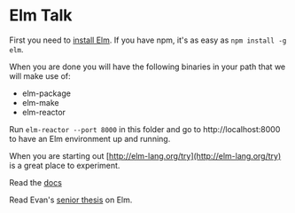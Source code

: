 # Elm Talk
First you need to [install Elm](http://elm-lang.org/install).
If you have npm, it's as easy as `npm install -g elm`.

When you are done you will have the following binaries in your path that we will
make use of:
- elm-package
- elm-make
- elm-reactor

Run `elm-reactor --port 8000` in this folder and go to http://localhost:8000 to have an Elm
environment up and running.

When you are starting out [http://elm-lang.org/try](http://elm-lang.org/try) is a great place to experiment.

Read the [docs](http://elm-lang.org/docs)

Read Evan's [senior thesis](http://elm-lang.org/papers/concurrent-frp.pdf) on Elm.
